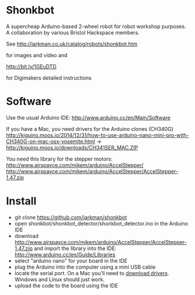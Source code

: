 # Shonkbot

A supercheap Arduino-based 2-wheel robot for robot workshop purposes.
A collaboration by various Bristol Hackspace members.

See
 http://jarkman.co.uk/catalog/robots/shonkbot.htm

for images and video and

 http://bit.ly/1GEuDTD

for Digimakers detailed instructions

# Software

Use the usual Arduino IDE: 
 http://www.arduino.cc/en/Main/Software

If you have a Mac, you need drivers for the Arduino clones (CH340G)
 http://kiguino.moos.io/2014/12/31/how-to-use-arduino-nano-mini-pro-with-CH340G-on-mac-osx-yosemite.html
 -> http://kiguino.moos.io/downloads/CH341SER_MAC.ZIP

You need this library for the stepper motors:
 http://www.airspayce.com/mikem/arduino/AccelStepper/
 http://www.airspayce.com/mikem/arduino/AccelStepper/AccelStepper-1.47.zip

# Install

 * git clone https://github.com/jarkman/shonkbot
 * open shonkbot/shonkbot_detector/shonkbot_detector.ino in the Arduino IDE
 * download http://www.airspayce.com/mikem/arduino/AccelStepper/AccelStepper-1.47.zip and import the library into the IDE: http://www.arduino.cc/en/Guide/Libraries
 * select "arduino nano" for your board in the IDE
 * plug the Arduino into the computer using a mini USB cable
 * locate the serial port. On a Mac you'll need to [download drivers](http://kiguino.moos.io/2014/12/31/how-to-use-arduino-nano-mini-pro-with-CH340G-on-mac-osx-yosemite.html). Windows and Linux should just work.
 * upload the code to the board using the IDE
